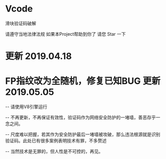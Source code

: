 # Vcode

滑块验证码破解

请遵守当地法律法规
如果本Project帮助到你了 请您 Star 一下


更新 2019.04.18
=====================================================================================================================================
FP指纹改为全随机，修复已知BUG
更新 2019.05.05 
=====================================================================================================================================
--  请使用V8引擎运行

--  不再更新，不再保证有效性，验证码作为网络安全防护的一堵墙，善恶存乎一念之间。

--  尺度难以把握，若其作为安全防护最后一堵墙被攻破，那么违法根源就是识别验证码。此处已有很多案例表明技术有罪，不多赘述

--  当然技术是无罪的，但人性是不可控的，再见。

